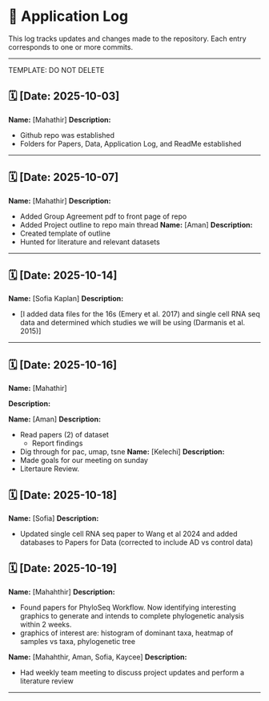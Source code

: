 # 📓 Application Log

This log tracks updates and changes made to the repository. Each entry corresponds to one or more commits.

---
TEMPLATE: DO NOT DELETE

## 🗓️ [Date: 2025-10-03]
**Name:** [Mahathir] 
**Description:**  
- Github repo was established
- Folders for Papers, Data, Application Log, and ReadMe established
  
---

## 🗓️ [Date: 2025-10-07]
**Name:** [Mahathir] 
**Description:**  
- Added Group Agreement pdf to front page of repo
- Added Project outline to repo main thread
**Name:** [Aman] 
**Description:**  
- Created template of outline
- Hunted for literature and relevant datasets


---
## 🗓️ [Date: 2025-10-14]
**Name:** [Sofia Kaplan] 
**Description:**  
- [I added data files for the 16s (Emery et al. 2017) and single cell RNA seq data and determined which studies we will be using (Darmanis et al. 2015)]

---

## 🗓️ [Date: 2025-10-16]
**Name:** [Mahathir] 

**Description:**  

**Name:** [Aman] 
**Description:**  
- Read papers (2) of dataset
    - Report findings
- Dig through for pac, umap, tsne
**Name:** [Kelechi] 
**Description:**  
- Made goals for our meeting on sunday
- Litertaure Review.

## 🗓️ [Date: 2025-10-18]
**Name:** [Sofia] 
**Description:**  
- Updated single cell RNA seq paper to Wang et al 2024 and added databases to Papers for Data (corrected to include AD vs control data)

## 🗓️ [Date: 2025-10-19]
**Name:** [Mahahthir] 
**Description:**  
- Found papers for PhyloSeq Workflow. Now identifying interesting graphics to generate and intends to complete phylogenetic analysis within 2 weeks.
- graphics of interest are: histogram of dominant taxa, heatmap of samples vs taxa, phylogenetic tree

**Name:** [Mahahthir, Aman, Sofia, Kaycee] 
**Description:**  
- Had weekly team meeting to discuss project updates and perform a literature review
  
---
